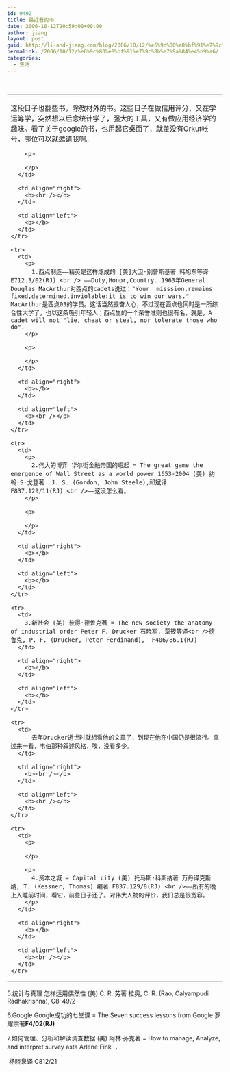 ```yaml
---
id: 9492
title: 最近看的书
date: 2006-10-12T20:59:00+00:00
author: jiang
layout: post
guid: http://li-and-jiang.com/blog/2006/10/12/%e6%9c%80%e8%bf%91%e7%9c%8b%e7%9a%84%e4%b9%a6/
permalink: /2006/10/12/%e6%9c%80%e8%bf%91%e7%9c%8b%e7%9a%84%e4%b9%a6/
categories:
  - 生活
---
```

<div>
   
</div>

<div>
  <table>
    <tr>
      <td>
        <p>
          这段日子也翻些书，除教材外的书。这些日子在做信用评分，又在学运筹学，突然想以后念统计学了，强大的工具，又有做应用经济学的趣味。看了关于google的书，也用起它桌面了，就差没有Orkut帐号，哪位可以就邀请我啊。
        </p>
        
        <p>
           
        </p>
      </td>
      
      <td align="right">
        <b><br /></b>
      </td>
      
      <td align="left">
        <b></b>
      </td>
    </tr>
    
    <tr>
      <td>
        <p>
          1.西点制造——精英是这样炼成的 [美]大卫·别普斯基著 韩旭东等译 E712.3/02(RJ) <br /> ——Duty,Honor,Country. 1963年General Douglas MacArthur对西点的cadets说过："Your  misssion,remains fixed,determined,inviolable:it is to win our wars." MacArthur是西点03的学员。这话当然振奋人心，不过现在西点也同时是一所综合性大学了，也以这条吸引年轻人；西点生的一个荣誉准则也很有名，就是，A cadet will not "lie, cheat or steal, nor tolerate those who do".
        </p>
        
        <p>
           
        </p>
      </td>
      
      <td align="right">
        <b></b>
      </td>
      
      <td align="left">
        <b><br /></b>
      </td>
    </tr>
    
    <tr>
      <td>
        <p>
          2.伟大的博弈 华尔街金融帝国的崛起 = The great game the emergence of Wall Street as a world power 1653-2004 (美) 约翰·S·戈登著  J. S. (Gordon, John Steele),祁斌译 F837.129/11(RJ) <br />——这没怎么看。
        </p>
        
        <p>
           
        </p>
      </td>
      
      <td align="right">
        <b></b>
      </td>
      
      <td align="left">
        <b></b>
      </td>
    </tr>
    
    <tr>
      <td>
        3.新社会 (美) 彼得·德鲁克著 = The new society the anatomy of industrial order Peter F. Drucker 石晓军, 覃筱等译<br />德鲁克, P. F. (Drucker, Peter Ferdinand),  F406/86.1(RJ)
      </td>
      
      <td align="right">
        <b></b>
      </td>
      
      <td align="left">
        <b></b>
      </td>
    </tr>
    
    <tr>
      <td>
        ——去年Drucker逝世时就想看他的文章了，到现在他在中国仍是很流行。拿过来一看，韦伯那种叙述风格，唉，没看多少。
      </td>
      
      <td align="right">
        <b><br /></b>
      </td>
      
      <td align="left">
        <b><br /></b>
      </td>
    </tr>
    
    <tr>
      <td>
        <p>
           
        </p>
        
        <p>
          4.资本之城 = Capital city (美) 托马斯·科斯纳著 万丹译克斯纳, T. (Kessner, Thomas) 编著 F837.129/8(RJ) <br />——所有的晚上入睡前时间，看它，前些日子还了。对伟大人物的评价，我们总是很宽容。
        </p>
      </td>
      
      <td align="right">
        <b></b>
      </td>
      
      <td align="left">
        <b><br /></b>
      </td>
    </tr>
  </table>
</div>

5.统计与真理 怎样运用偶然性 (美) C. R. 劳著 拉奥, C. R. (Rao, Calyampudi Radhakrishna), C8-49/2 

6.Google Google成功的七堂课 = The Seven success lessons from Google 罗耀宗著**F4/02(RJ)** 

7.如何管理、分析和解读调查数据 (美) 阿林·芬克著 = How to manage, Analyze, and interpret survey asta Arlene Fink  ， 

 杨晓泉译 C812/21